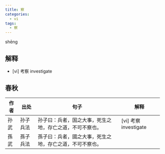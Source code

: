```yaml
---
title: 察
categories:
  - vi
tags:
  - 察
---
```

shēng
<!-- more -->

## 解释
* [vi] 考察 investigate

## 春秋
作者|出处|句子|解释
---|---|---|---
孙武|孙子兵法|孙子曰：兵者，国之大事，死生之地，存亡之道，不可不察也。| [vi] 考察 investigate
孫武|孫子兵法|孫子曰：兵者，國之大事，死生之地，存亡之道，不可不察也。|
